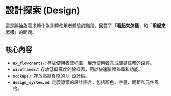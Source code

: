 # 設計探索 (Design)

這是將抽象需求轉化為具體使用者體驗的階段，回答了「**看起來怎樣**」和「**用起來怎樣**」的問題。

## 核心內容

- **`ux_flowcharts/`**: 存放使用者流程圖，展示使用者完成關鍵任務的路徑。
- **`wireframes/`**: 存放低擬真度的線框圖，用於快速驗證佈局和功能。
- **`mockups/`**: 存放高擬真度的 UI 設計稿。
- **`design_system.md`**: 定義專案的設計語言，包括顏色、字體、間距和元件風格。
